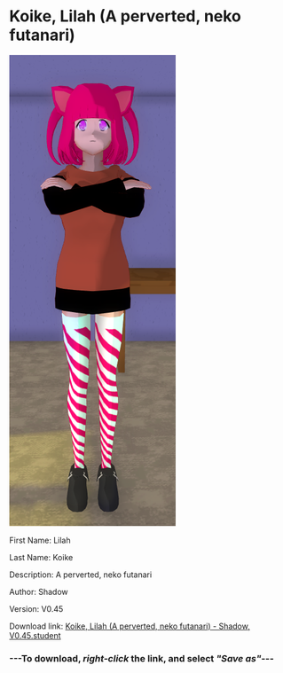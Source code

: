 # Koike, Lilah (A perverted, neko futanari)

<img src = "https://raw.githubusercontent.com/Arbiter1223/Daigaku-Gurashi-Custom-Students/master/Students/Files/Koike%2C%20Lilah%20(A%20perverted%2C%20neko%20futanari).png">

First Name: Lilah

Last Name: Koike

Description: A perverted, neko futanari

Author: Shadow

Version: V0.45

Download link: <a href="https://raw.githubusercontent.com/Arbiter1223/Daigaku-Gurashi-Custom-Students/master/Students/Files/Koike%2C%20Lilah%20(A%20perverted%2C%20neko%20futanari)%20-%20Shadow%2C%20V0.45.student">Koike, Lilah (A perverted, neko futanari) - Shadow, V0.45.student</a>

### ---**To download, _right-click_ the link, and select _"Save as"_**---
